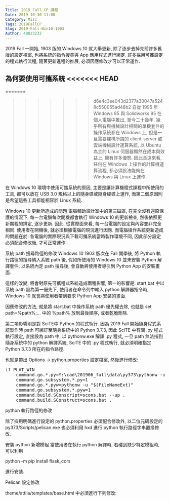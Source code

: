 ```yaml
---
Title: 2019 Fall CP 課程
Date: 2019-10-30 11:00
Category: Misc
Tags: 2019FallCP
Slug: 2019-Fall-Win10-1903
Author: 40823232
---
```


2019 Fall 一開始, 1903 版的 Windows 10 就大舉更新, 除了逐步去掉先前許多舊版的設定視窗, 也將系統的指令搜尋與 App 應用程式進行綁定. 許多採用可攜設定的程式執行流程, 隨著更新進程的推展, 必須因應修改才可以正常運作.

<!--PELICAN-END-SUMMARY -->

為何要使用可攜系統
<<<<<<< HEAD
----
=======

>>>>>>> d6e4c3ee043d2377a30047a5248c550055ad48b2
自從 1995 年 Windows 95 與 Solidworks 95 在個人電腦中推出, 至今二十幾年, 幾乎所有與機械設計相關的單機套件的操作系統都在 Windows 上, 但是一旦需要建構所謂的 client-server 或雲端機械設計運算系統, 以 Ubuntu 為主的 Linux 伺服器顯然在成本與效益上, 擁有許多優勢. 因此長遠來看, 任何在 Windows 上操作的計算機運算流程, 都必須設法能夠在 Windows 與 Linux 上運作.

在 Windows 10 環境中使用可攜系統的原因, 主要是讓計算機程式課程中所使用的工具, 都可以放在 USB 3.0 規格以上的隨身碟或隨身硬碟上運作, 而第二個原因則是希望這些工具都能相容於 Linux 系統.

Windows 10 更新所造成的問題
電腦輔助設計室中的第三磁區, 在完全沒有還原保護的情況下, 每一台電腦每次開機都會執行 Windows 10 的更新檢查, 然後依照更新期程的排定, 逐步更新. 因此, 從實際面來看, 每一台電腦的設定與內容並非完全相同. 使用者在開機後, 就必須根據電腦的現況進行因應. 而電腦操作系統更新造成的問題在於: 各電腦的實際現況與下載可攜系統當時製作環境不同, 因此部分設定必須配合修改後, 才可正常運作.

系統 path 搜尋路徑的修改
Windows 10 1903 版次在 Fall 開學後, 將 Python 執行路徑的搜尋納入系統 path 後, 假如所使用的 Windows 10 並未安裝 Python 解譯套件, 以系統內定 path 搜尋後, 會自動將使用者導引到 Python App 的安裝畫面.

這樣的改變, 將會對原先可攜程式系統造成兩種影響, 第一的影響是: start.bat 中以系統 path 設為第一優先下, 使用者在命令列中輸入 python 解譯器指令時, Windows 10 就會將使用者帶到要求 Python App 安裝的畫面.

因應修改的方法, 就是將 start.bat 中操作系統 path 優先權去除, 也就是 set path=%path%;... 中的 %path% 放到最後順序, 或者乾脆刪除.

第二項影響則是對 SciTE中 Python 的程式執行. 因為 2019 Fall 開始隨身程式系統製作時 path 可綁訂至隨身系統中的 Python 3.7.3, 因此 SciTE 中有關 .py 程式執行設定, 直接設為 path 中, 以 pythonw.exe 解譯 .py 程式, 一旦 path 無法指到隨身系統中的 python 解譯系統, SciTE 中的 .py 程式執行, 就必須明確指定 Python 3.7.3 所在的指令路徑.

也就是帶出 Options -> python.properties 設定檔案, 然後進行修改:
<pre class="brush:python">
if PLAT_WIN
	command.go.*.py=Y:\cad\201906_fall\data\py373\pythonw -u "$(FileNameExt)"
	command.go.subsystem.*.py=1
	command.go.*.pyw=pythonw -u "$(FileNameExt)"
	command.go.subsystem.*.pyw=1
	command.build.SConscript=scons.bat --up .
	command.build.SConstruct=scons.bat .
</pre>
python 執行路徑的修改

除了採用明碼進行設定的 python.properties 必須配合修改外, 以二位元碼設定的 py373/Scripts/pelican.exe 也必須利用 hxd 進行 python 執行路徑字串置換修改.

安裝 python 新增模組
當使用者在執行 python 解譯時, 若碰到缺少特定模組時, 可以利用

python -m pip install flask_cors

進行安裝.

Pelican 設定修改

theme/attila/templates/base.html 中必須進行下列修改:
<pre class="brush:jscript">
<script type="text/javascript" src="./../cmsimde/static/syntaxhighlighter/shCore.js"></script>
<script type="text/javascript" src="./../cmsimde/static/syntaxhighlighter/shBrushJScript.js"></script>
<script type="text/javascript" src="./../cmsimde/static/syntaxhighlighter/shBrushJava.js"></script>
<script type="text/javascript" src="./../cmsimde/static/syntaxhighlighter/shBrushPython.js"></script>
<script type="text/javascript" src="./../cmsimde/static/syntaxhighlighter/shBrushSql.js"></script>
<script type="text/javascript" src="./../cmsimde/static/syntaxhighlighter/shBrushXml.js"></script>
<script type="text/javascript" src="./../cmsimde/static/syntaxhighlighter/shBrushPhp.js"></script>
<script type="text/javascript" src="./../cmsimde/static/syntaxhighlighter/shBrushCpp.js"></script>
<script type="text/javascript" src="./../cmsimde/static/syntaxhighlighter/shBrushCss.js"></script>
<script type="text/javascript" src="./../cmsimde/static/syntaxhighlighter/shBrushCSharp.js"></script>
<script type="text/javascript" src="./../cmsimde/static/syntaxhighlighter/shBrushBash.js"></script>
<script type="text/javascript" src="./../cmsimde/static/syntaxhighlighter/shBrushLua.js"></script>
<script type='text/javascript'>
	(function(){
		var corecss = document.createElement('link');
		var themecss = document.createElement('link');
		var corecssurl = "./../cmsimde/static/syntaxhighlighter/css/shCore.css";
		if ( corecss.setAttribute ) {
				corecss.setAttribute( "rel", "stylesheet" );
				corecss.setAttribute( "type", "text/css" );
				corecss.setAttribute( "href", corecssurl );
		} else {
				corecss.rel = "stylesheet";
				corecss.href = corecssurl;
		}
		document.getElementsByTagName("head")[0].insertBefore( corecss, document.getElementById("syntaxhighlighteranchor") );
		var themecssurl = "./../cmsimde/static/syntaxhighlighter/css/shThemeDefault.css?ver=3.0.9b";
		if ( themecss.setAttribute ) {
				themecss.setAttribute( "rel", "stylesheet" );
				themecss.setAttribute( "type", "text/css" );
				themecss.setAttribute( "href", themecssurl );
		} else {
				themecss.rel = "stylesheet";
				themecss.href = themecssurl;
		}
		//document.getElementById("syntaxhighlighteranchor").appendChild(themecss);
		document.getElementsByTagName("head")[0].insertBefore( themecss, document.getElementById("syntaxhighlighteranchor") );
	})();
	SyntaxHighlighter.config.strings.expandSource = '+ expand source';
	SyntaxHighlighter.config.strings.help = '?';
	SyntaxHighlighter.config.strings.alert = 'SyntaxHighlighter\n\n';
	SyntaxHighlighter.config.strings.noBrush = 'Can\'t find brush for: ';
	SyntaxHighlighter.config.strings.brushNotHtmlScript = 'Brush wasn\'t configured for html-script option: ';
	SyntaxHighlighter.defaults['pad-line-numbers'] = false;
	SyntaxHighlighter.defaults['toolbar'] = false;
	SyntaxHighlighter.all();
</script>

<!--for LaTeX equations-->
<script src="https://scrum-3.github.io/web/math/MathJax.js?config=TeX-MML-AM_CHTML" type="text/javascript"></script>

</pre>